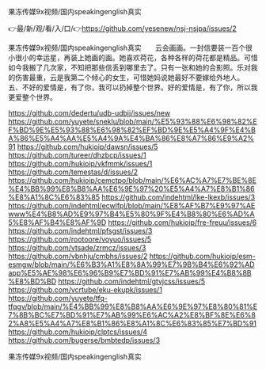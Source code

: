果冻传媒9x视频/国内speakingenglish真实

👉最/新/观/看/入/口/👉https://github.com/yesenew/nsj-nsjpa/issues/2

果冻传媒9x视频/国内speakingenglish真实　　云会画画。一封信要装一百个很小很小的幸运星，再装上她画的画。她喜欢荷花，各种各样的荷花都是精品。可惜如今我搬了几次家，不知把那些信丢到哪里去了。只有一张和她的合影照。乐对我的伤害最重，云是我第二个倾心的女生，可惜她妈说她最好不要嫁给外地人。
	五、不好的爱情是，有了你，我可以扔掉整个世界。好的爱情是，有了你，所以我更爱整个世界。


https://github.com/dedertu/udb-udbjj/issues/new
https://github.com/yuyete/sneklu/blob/main/%E5%93%88%E6%98%82%EF%BD%9E%E5%93%88%E6%98%82%EF%BD%9E%E5%A4%9F%E4%BA%86%E5%A4%AA%E5%A4%9A%E4%BA%86%E8%A7%86%E9%A2%91
https://github.com/hukioip/dawsn/issues/5
https://github.com/tureer/dhzbcp/issues/1
https://github.com/hukioip/vkfmmk/issues/1
https://github.com/temestas/d/issues/2
https://github.com/hukioip/cemctpo/blob/main/%E6%AC%A7%E7%BE%8E%E4%BB%99%E8%B8%AA%E6%9E%97%20%E5%A4%A7%E8%B1%86%E8%A1%8C%E6%83%85
https://github.com/indehtml/lke-lkexb/issues/3
https://github.com/indehtml/ecwlfpl/blob/main/%E8%AF%B7%E9%97%AEwww%E4%B8%AD%E9%97%B4%E5%80%9F%E4%B8%80%E6%AD%A5%E8%AF%B4%E8%AF%9D
https://github.com/hukioip/fre-freuu/issues/6
https://github.com/indehtml/pfsgst/issues/3
https://github.com/rootoore/voyuo/issues/5
https://github.com/vtsade/zrmcz/issues/3
https://github.com/vbnhju/cmbhs/issues/2
https://github.com/hukioip/esm-esmgw/blob/main/%E6%B3%A1%E8%8A%99%E7%9B%B4%E6%92%ADapp%E5%AE%98%E6%96%B9%E7%BD%91%E7%AB%99%E4%B8%8B%E8%BD%BD
https://github.com/indehtml/gtvjcss/issues/5
https://github.com/vcrtube/eku-ekupk/issues/1
https://github.com/yuyete/tfq-tfqgv/blob/main/%E4%BB%99%E8%B8%AA%E6%9E%97%E8%80%81%E7%8B%BC%E7%BD%91%E7%AB%99%E6%AC%A2%E8%BF%8E%E6%82%A8%E5%A4%A7%E8%B1%86%E8%A1%8C%E6%83%85%E7%BD%91
https://github.com/hukioip/clptcs/issues/4
https://github.com/bugerse/bmbtedp/issues/3

果冻传媒9x视频/国内speakingenglish真实
